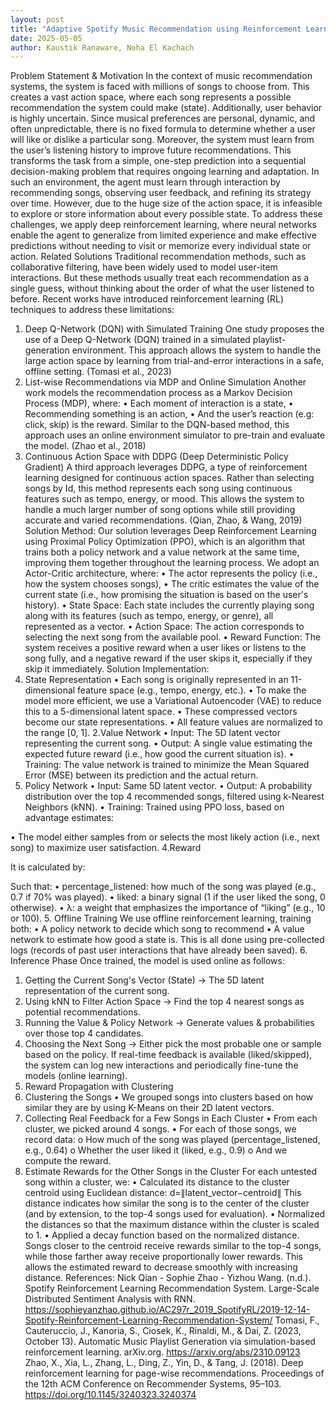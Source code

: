 ```yaml
---
layout: post
title: "Adaptive Spotify Music Recommendation using Reinforcement Learning"
date: 2025-05-05
author: Kaustik Ranaware, Noha El Kachach
---
```

Problem Statement & Motivation
In the context of music recommendation systems, the system is faced with millions of songs to choose from. This creates a vast action space, where each song represents a possible recommendation the system could make (state).
Additionally, user behavior is highly uncertain. Since musical preferences are personal, dynamic, and often unpredictable, there is no fixed formula to determine whether a user will like or dislike a particular song.
Moreover, the system must learn from the user’s listening history to improve future recommendations. This transforms the task from a simple, one-step prediction into a sequential decision-making problem that requires ongoing learning and adaptation.
In such an environment, the agent must learn through interaction by recommending songs, observing user feedback, and refining its strategy over time. However, due to the huge size of the action space, it is infeasible to explore or store information about every possible state.
To address these challenges, we apply deep reinforcement learning, where neural networks enable the agent to generalize from limited experience and make effective predictions without needing to visit or memorize every individual state or action.
Related Solutions
Traditional recommendation methods, such as collaborative filtering, have been widely used to model user-item interactions. But these methods usually treat each recommendation as a single guess, without thinking about the order of what the user listened to before.
Recent works have introduced reinforcement learning (RL) techniques to address these limitations:
1.	Deep Q-Network (DQN) with Simulated Training
One study proposes the use of a Deep Q-Network (DQN) trained in a simulated playlist-generation environment. This approach allows the system to handle the large action space by learning from trial-and-error interactions in a safe, offline setting. 
(Tomasi et al., 2023)
2.	List-wise Recommendations via MDP and Online Simulation
Another work models the recommendation process as a Markov Decision Process (MDP), where:
•	Each moment of interaction is a state,
•	Recommending something is an action,
•	And the user’s reaction (e.g: click, skip) is the reward.
Similar to the DQN-based method, this approach uses an online environment simulator to pre-train and evaluate the model.
(Zhao et al., 2018)
3.	Continuous Action Space with DDPG (Deep Deterministic Policy Gradient)
A third approach leverages DDPG, a type of reinforcement learning designed for continuous action spaces. Rather than selecting songs by Id, this method represents each song using continuous features such as tempo, energy, or mood. This allows the system to handle a much larger number of song options while still providing accurate and varied recommendations.
(Qian, Zhao, & Wang, 2019)
Solution Method:
Our solution leverages Deep Reinforcement Learning using Proximal Policy Optimization (PPO), which is an algorithm that trains both a policy network and a value network at the same time, improving them together throughout the learning process.
We adopt an Actor-Critic architecture, where:
•	The actor represents the policy (i.e., how the system chooses songs),
•	The critic estimates the value of the current state (i.e., how promising the situation is based on the user's history).
•	State Space:
Each state includes the currently playing song along with its features (such as tempo, energy, or genre), all represented as a vector.
•	Action Space:
The action corresponds to selecting the next song from the available pool.
•	Reward Function:
The system receives a positive reward when a user likes or listens to the song fully, and a negative reward if the user skips it, especially if they skip it immediately.
Solution Implementation:
1. State Representation
•	Each song is originally represented in an 11-dimensional feature space (e.g., tempo, energy, etc.).
•	To make the model more efficient, we use a Variational Autoencoder (VAE) to reduce this to a 5-dimensional latent space.
•	These compressed vectors become our state representations.
•	All feature values are normalized to the range [0, 1].
2.Value Network
•	Input: The 5D latent vector representing the current song.
•	Output: A single value estimating the expected future reward (i.e., how good the current situation is).
•	Training: The value network is trained to minimize the Mean Squared Error (MSE) between its prediction and the actual return.
3. Policy Network
•	Input: Same 5D latent vector.
•	Output: A probability distribution over the top 4 recommended songs, filtered using k-Nearest Neighbors (kNN).
•	Training: Trained using PPO loss, based on advantage estimates:
 
•	The model either samples from or selects the most likely action (i.e., next song) to maximize user satisfaction.
4.Reward

It is calculated by: 
 
Such that: 
•	percentage_listened: how much of the song was played (e.g., 0.7 if 70% was played).
•	liked: a binary signal (1 if the user liked the song, 0 otherwise).
•	λ: a weight that emphasizes the importance of “liking” (e.g., 10 or 100).
5. Offline Training
We use offline reinforcement learning, training both:
•	A policy network  to decide which song to recommend
•	A value network  to estimate how good a state is.
This is all done using pre-collected logs (records of past user interactions that have already been saved).
6. Inference Phase
Once trained, the model is used online as follows:
1.	Getting the Current Song's Vector (State)
→ The 5D latent representation of the current song.
2.	Using kNN to Filter Action Space
→ Find the top 4 nearest songs as potential recommendations.
3.	Running the Value & Policy Network
→ Generate values & probabilities over those top 4 candidates.
4.	Choosing the Next Song
→ Either pick the most probable one or sample based on the policy.
If real-time feedback is available (liked/skipped), the system can log new interactions and periodically fine-tune the models (online learning).
7. Reward Propagation with Clustering
1. Clustering the Songs
•	We grouped songs into clusters based on how similar they are by using K-Means on their 2D latent vectors.
2. Collecting Real Feedback for a Few Songs in Each Cluster
•	From each cluster, we picked around 4 songs.
•	For each of those songs, we record data:
o	How much of the song was played (percentage_listened, e.g., 0.64)
o	Whether the user liked it (liked, e.g., 0.9)
o	And we compute the reward.
3. Estimate Rewards for the Other Songs in the Cluster
For each untested song within a cluster, we:
•	Calculated its distance to the cluster centroid using Euclidean distance:
d=∥latent_vector−centroid∥ 
This distance indicates how similar the song is to the center of the cluster (and by extension, to the top-4 songs used for evaluation).
•	Normalized the distances so that the maximum distance within the cluster is scaled to 1.
•	Applied a decay function based on the normalized distance. Songs closer to the centroid receive rewards similar to the top-4 songs, while those farther away receive proportionally lower rewards. This allows the estimated reward to decrease smoothly with increasing distance.
References:
Nick Qian - Sophie Zhao - Yizhou Wang. (n.d.). Spotify Reinforcement Learning Recommendation System. Large-Scale Distributed Sentiment Analysis with RNN. https://sophieyanzhao.github.io/AC297r_2019_SpotifyRL/2019-12-14-Spotify-Reinforcement-Learning-Recommendation-System/ 
Tomasi, F., Cauteruccio, J., Kanoria, S., Ciosek, K., Rinaldi, M., & Dai, Z. (2023, October 13). Automatic Music Playlist Generation via simulation-based reinforcement learning. arXiv.org. https://arxiv.org/abs/2310.09123 
Zhao, X., Xia, L., Zhang, L., Ding, Z., Yin, D., & Tang, J. (2018). Deep reinforcement learning for page-wise recommendations. Proceedings of the 12th ACM Conference on Recommender Systems, 95–103. https://doi.org/10.1145/3240323.3240374 







